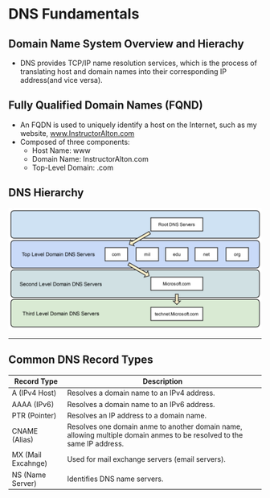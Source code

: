 # DNS Fundamentals

## Domain Name System Overview and Hierachy

- DNS provides TCP/IP name resolution services, which is the process of translating host and domain names into their corresponding IP address(and vice versa).

## Fully Qualified Domain Names (FQND)

- An FQDN is used to uniquely identify a host on the Internet, such as my website, www.InstructorAlton.com
- Composed of three components:
  - Host Name: www
  - Domain Name: InstructorAlton.com
  - Top-Level Domain: .com

## DNS Hierarchy

![DNS Hierarchy Image](DNS-Hierarchy.png)

---

## Common DNS Record Types

| Record Type        | Description                                                                                                            |
| ------------------ | ---------------------------------------------------------------------------------------------------------------------- |
| A (IPv4 Host)      | Resolves a domain name to an IPv4 address.                                                                             |
| AAAA (IPv6)        | Resolves a domain name to an IPv6 address.                                                                             |
| PTR (Pointer)      | Resolves an IP address to a domain name.                                                                               |
| CNAME (Alias)      | Resolves one domain anme to another domain name, allowing multiple domain anmes to be resolved to the same IP address. |
| MX (Mail Excahnge) | Used for mail exchange servers (email servers).                                                                        |
| NS (Name Server)   | Identifies DNS name servers.                                                                                           |
